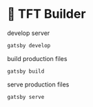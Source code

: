 # 🚀 TFT Builder

develop server

```sh
gatsby develop
```

build production files

```sh
gatsby build
```

serve production files

```sh
gatsby serve
```

